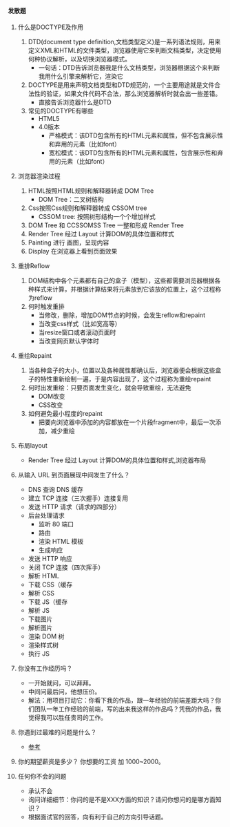 
#### 发散题
1. 什么是DOCTYPE及作用
    1. DTD(document type definition,文档类型定义)是一系列语法规则，用来定义XML和HTML的文件类型，浏览器使用它来判断文档类型，决定使用何种协议解析，以及切换浏览器模式。
        - 一句话：DTD告诉浏览器我是什么文档类型，浏览器根据这个来判断我用什么引擎来解析它，渲染它
    2. DOCTYPE是用来声明文档类型和DTD规范的，一个主要用途就是文件合法性的验证，如果文件代码不合法，那么浏览器解析时就会出一些差错。
        - 直接告诉浏览器什么是DTD
    3. 常见的DOCTYPE有哪些
        - HTML5   <!DOCTYPE html>
        - 4.0版本
            - 严格模式：该DTD包含所有的HTML元素和属性，但不包含展示性和弃用的元素（比如font）
            - 宽松模式：该DTD包含所有的HTML元素和属性，包含展示性和弃用的元素（比如font）
2. 浏览器渲染过程
    1. HTML按照HTML规则和解释器转成 DOM Tree
        - DOM Tree：二叉树结构
    2. Css按照Css规则和解释器转成 CSSOM tree
        - CSSOM tree: 按照树形结构一个个增加样式
    3. DOM Tree 和 CCSSOMSS Tree 一整和形成 Render Tree
    4. Render Tree 经过 Layout 计算DOM的具体位置和样式
    5. Painting 进行 画图，呈现内容
    6. Display 在浏览器上看到页面效果
3. 重排Reflow
    1. DOM结构中各个元素都有自己的盒子（模型），这些都需要浏览器根据各种样式来计算，并根据计算结果将元素放到它该放的位置上，这个过程称为reflow
    2. 何时触发重排
        - 当修改，删除，增加DOM节点的时候，会发生reflow和repaint
        - 当改变css样式（比如宽高等）
        - 当resize窗口或者滚动页面时
        - 当改变网页默认字体时
4. 重绘Repaint
    1. 当各种盒子的大小，位置以及各种属性都确认后，浏览器便会根据这些盒子的特性重新绘制一遍，于是内容出现了，这个过程称为重绘repaint
    2. 何时出发重绘：只要页面发生变化，就会导致重绘，无法避免
        - DOM改变
        - CSS改变
    3. 如何避免最小程度的repaint
        - 把要向浏览器中添加的内容都放在一个片段fragment中，最后一次添加，减少重绘
5. 布局layout
    - Render Tree 经过 Layout 计算DOM的具体位置和样式,浏览器布局


1. 从输入 URL 到页面展现中间发生了什么？
    - DNS 查询 DNS 缓存
    - 建立 TCP 连接（三次握手）连接复用
    - 发送 HTTP 请求（请求的四部分）
    - 后台处理请求
        - 监听 80 端口
        - 路由
        - 渲染 HTML 模板
        - 生成响应
    - 发送 HTTP 响应
    - 关闭 TCP 连接（四次挥手）
    - 解析 HTML
    - 下载 CSS（缓存
    - 解析 CSS
    - 下载 JS（缓存
    - 解析 JS
    - 下载图片
    - 解析图片
    - 渲染 DOM 树
    - 渲染样式树
    - 执行 JS

2. 你没有工作经历吗？
    - 一开始就问，可以拜拜。
    - 中间问最后问，他想压价。
    - 解法：用项目打动它：你看下我的作品，跟一年经验的前端差距大吗？你们团队一年工作经验的前端，写的出来我这样的作品吗？凭我的作品，我觉得我可以胜任贵司的工作。

3. 你遇到过最难的问题是什么？
    - [参考](https://www.zhihu.com/question/35323603/answer/338796153)
4. 你的期望薪资是多少？ 你想要的工资 加 1000~2000。
5. 任何你不会的问题
    - 承认不会
    - 询问详细细节：你问的是不是XXX方面的知识？请问你想问的是哪方面知识？
    - 根据面试官的回答，向有利于自己的方向引导话题。
    



